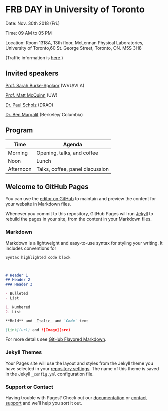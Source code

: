 # FRB DAY in University of Toronto

Date: Nov. 30th 2018 (Fri.)

Time: 09 AM to 05 PM

Location: Room 1318A, 13th floor, McLennan Physical Laboratories, University of Toronto,60 St. George Street, Toronto, ON. M5S 3H8

(Traffic information is [here](https://www.cita.utoronto.ca/visitor-info/getting-here/).)

## Invited speakers

[Prof. Sarah Burke-Spolaor](https://sarahspolaor.faculty.wvu.edu/) (WVU/VLA)

[Prof. Matt McQuinn](http://faculty.washington.edu/mcquinn/) (UW)

[Dr. Paul Scholz](http://astroherzberg.org/people/paul-scholz/) (DRAO) 

[Dr. Ben Margalit](http://benmargalit.com/) (Berkeley/ Columbia)

## Program

| Time  | Agenda |
| ------------- | ------------- |
| Morning  | Opening, talks, and coffee  |
| Noon     | Lunch  |
| Afternoon| Talks, coffee, panel discussion|

## Welcome to GitHub Pages

You can use the [editor on GitHub](https://github.com/hsiuhsil/FRBDAY.github.io/edit/master/index.md) to maintain and preview the content for your website in Markdown files.

Whenever you commit to this repository, GitHub Pages will run [Jekyll](https://jekyllrb.com/) to rebuild the pages in your site, from the content in your Markdown files.

### Markdown

Markdown is a lightweight and easy-to-use syntax for styling your writing. It includes conventions for

```markdown
Syntax highlighted code block



# Header 1
## Header 2
### Header 3

- Bulleted
- List

1. Numbered
2. List

**Bold** and _Italic_ and `Code` text

[Link](url) and ![Image](src)
```

For more details see [GitHub Flavored Markdown](https://guides.github.com/features/mastering-markdown/).

### Jekyll Themes

Your Pages site will use the layout and styles from the Jekyll theme you have selected in your [repository settings](https://github.com/hsiuhsil/FRBDAY.github.io/settings). The name of this theme is saved in the Jekyll `_config.yml` configuration file.

### Support or Contact

Having trouble with Pages? Check out our [documentation](https://help.github.com/categories/github-pages-basics/) or [contact support](https://github.com/contact) and we’ll help you sort it out.
